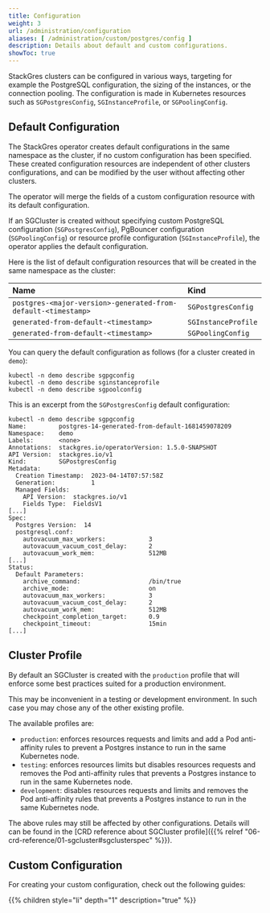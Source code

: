 ```yaml
---
title: Configuration
weight: 3
url: /administration/configuration
aliases: [ /administration/custom/postgres/config ]
description: Details about default and custom configurations.
showToc: true
---
```


StackGres clusters can be configured in various ways, targeting for example the PostgreSQL configuration, the sizing of the instances, or the connection pooling.
The configuration is made in Kubernetes resources such as `SGPostgresConfig`, `SGInstanceProfile`, or `SGPoolingConfig`.

## Default Configuration

The StackGres operator creates default configurations in the same namespace as the cluster, if no custom configuration has been specified.
These created configuration resources are independent of other clusters configurations, and can be modified by the user without affecting other clusters.

The operator will merge the fields of a custom configuration resource with its default configuration.

If an SGCluster is created without specifying custom PostgreSQL configuration (`SGPostgresConfig`), PgBouncer configuration (`SGPoolingConfig`) or resource profile configuration (`SGInstanceProfile`), the operator applies the default configuration.

Here is the list of default configuration resources that will be created in the same namespace as the cluster:

| Name                                                          | Kind                |
|:--------------------------------------------------------------|:--------------------|
| `postgres-<major-version>-generated-from-default-<timestamp>` | `SGPostgresConfig`  |
| `generated-from-default-<timestamp>`                          | `SGInstanceProfile` |
| `generated-from-default-<timestamp>`                          | `SGPoolingConfig`   |

You can query the default configuration as follows (for a cluster created in `demo`):

```
kubectl -n demo describe sgpgconfig
kubectl -n demo describe sginstanceprofile
kubectl -n demo describe sgpoolconfig
```

This is an excerpt from the `SGPostgresConfig` default configuration:

```
kubectl -n demo describe sgpgconfig
Name:         postgres-14-generated-from-default-1681459078209
Namespace:    demo
Labels:       <none>
Annotations:  stackgres.io/operatorVersion: 1.5.0-SNAPSHOT
API Version:  stackgres.io/v1
Kind:         SGPostgresConfig
Metadata:
  Creation Timestamp:  2023-04-14T07:57:58Z
  Generation:          1
  Managed Fields:
    API Version:  stackgres.io/v1
    Fields Type:  FieldsV1
[...]
Spec:
  Postgres Version:  14
  postgresql.conf:
    autovacuum_max_workers:            3
    autovacuum_vacuum_cost_delay:      2
    autovacuum_work_mem:               512MB
[...]
Status:
  Default Parameters:
    archive_command:                   /bin/true
    archive_mode:                      on
    autovacuum_max_workers:            3
    autovacuum_vacuum_cost_delay:      2
    autovacuum_work_mem:               512MB
    checkpoint_completion_target:      0.9
    checkpoint_timeout:                15min
[...]
```

## Cluster Profile

By default an SGCluster is created with the `production` profile that will enforce some best practices suited for a production environment.

This may be inconvenient in a testing or development environment. In such case you may chose any of the other existing profile.

The available profiles are:

* `production`: enforces resources requests and limits and add a Pod anti-affinity rules to prevent a Postgres instance to run in the same Kubernetes node.
* `testing`: enforces resources limits but disables resources requests and removes the Pod anti-affinity rules that prevents a Postgres instance to run in the same Kubernetes node.
* `development`: disables resources requests and limits and removes the Pod anti-affinity rules that prevents a Postgres instance to run in the same Kubernetes node.

The above rules may still be affected by other configurations. Details will can be found in the [CRD reference about SGCluster profile]({{% relref "06-crd-reference/01-sgcluster#sgclusterspec" %}}).

## Custom Configuration

For creating your custom configuration, check out the following guides:

{{% children style="li" depth="1" description="true" %}}